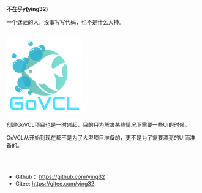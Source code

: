 **不在乎y(ying32)**   

一个迷茫的人，没事写写代码，也不是什么大神。  
<br />

![logo](/assets/images/logo1.png)  

创建GoVCL项目也是一时兴起，目的只为解决某些情况下需要一些UI的时候。  

GoVCL从开始到现在都不是为了大型项目准备的，更不是为了需要漂亮的UI而准备的。  

<br />
<br />

* Github： https://github.com/ying32 
* Gitee: https://gitee.com/ying32 
